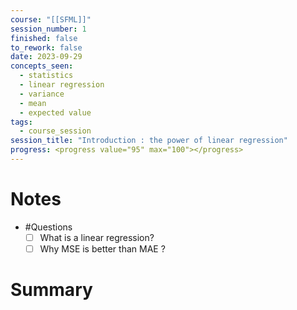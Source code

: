 ```yaml
---
course: "[[SFML]]"
session_number: 1
finished: false
to_rework: false
date: 2023-09-29
concepts_seen:
  - statistics
  - linear regression
  - variance
  - mean
  - expected value
tags:
  - course_session
session_title: "Introduction : the power of linear regression"
progress: <progress value="95" max="100"></progress>
---
```

# Notes

- #Questions
	- [ ] What is a linear regression?
	- [ ] Why MSE is better than MAE ?

# Summary


